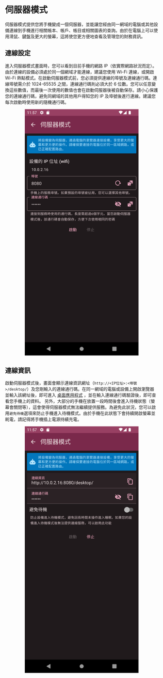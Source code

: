 # 伺服器模式

伺服器模式提供您將手機變成一個伺服器，並能讓您經由同一網域的電腦或其他設備連線到手機進行相關帳本、帳戶、帳目或相關圖表的查詢。由於在電腦上可以使用滑鼠、鍵盤及更大的螢幕，這將使您更方便地查看及管理您的財務資訊。

## 連線設定

進入伺服器模式畫面時，您可以看到目前手機的網路 IP（依實際網路狀況而定）。由於連線的設備必須處於同一個網域才能連線，建議您使用 Wi-Fi 連線，或開啟 Wi-Fi 熱點模式。在啟動伺服器模式前，您必須提供連線的埠號及連線通行碼。連線埠號需介於 1024-65535 之間，連線通行碼則必須大於 6 位數。您可以任意變換這些數值，而最後一次使用的數值也會在啟動伺服器後被自動保存。請小心保護您的連線通行碼，避免同網域的其他用戶得知您的 IP 及埠號後進行連線。建議您每次啟動時使用新的隨機通行碼。

<div align="center">

<img src="imgs/server-mode-1.png" alt="" width="375">

</div>

## 連線資訊

啟動伺服器模式後，畫面會顯示連線資訊網址（`http://<IP位址>:<埠號>/desktop/`）及您剛輸入的連線通行碼。在同一網域的電腦或設備上開啟瀏覽器並輸入該網址後，即可進入 [桌面應用程式](desktop.md) ，並在輸入連線通行碼驗證後，即可查看您手機上的資料。 另外，大部分的手機在放置一段時間後會進入待機狀態（螢幕會關閉等），這會使得伺服器模式無法繼續提供服務。為避免此狀況，您可以啟用`避免待機`選項來防止手機進入待機模式。由於手機在此狀態下會持續開啟螢幕並耗電，請記得將手機插上電源持續充電。

<div align="center">

<img src="imgs/server-mode-2.png" alt="" width="375">

</div>